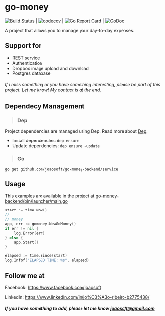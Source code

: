 # go-money
[![Build Status](https://travis-ci.org/joaosoft/go-money-backend.svg?branch=master)](https://travis-ci.org/joaosoft/go-money-backend) | [![codecov](https://codecov.io/gh/joaosoft/go-money-backend/branch/master/graph/badge.svg)](https://codecov.io/gh/joaosoft/go-money-backend) | [![Go Report Card](https://goreportcard.com/badge/github.com/joaosoft/go-money-backend)](https://goreportcard.com/report/github.com/joaosoft/go-money-backend) | [![GoDoc](https://godoc.org/github.com/joaosoft/go-money-backend?status.svg)](https://godoc.org/github.com/joaosoft/go-money-backend/service)

A project that allows you to manage your day-to-day expenses.

## Support for 
* REST service
* Authentication
* Dropbox image upload and download
* Postgres database

###### If i miss something or you have something interesting, please be part of this project. Let me know! My contact is at the end.

## Dependecy Management 
>### Dep

Project dependencies are managed using Dep. Read more about [Dep](https://github.com/golang/dep).
* Install dependencies: `dep ensure`
* Update dependencies: `dep ensure -update`


>### Go
```
go get github.com/joaosoft/go-money-backend/service
```

## Usage 
This examples are available in the project at [go-money-backend/bin/launcher/main.go](https://github.com/joaosoft/go-money-backend/tree/master/bin/launcher/main.go)

```go
start := time.Now()
//
// money
app, err := gomoney.NewGoMoney()
if err != nil {
    log.Error(err)
} else {
    app.Start()
}

elapsed := time.Since(start)
log.Infof("ELAPSED TIME: %s", elapsed)
```

## Follow me at
Facebook: https://www.facebook.com/joaosoft

LinkedIn: https://www.linkedin.com/in/jo%C3%A3o-ribeiro-b2775438/

##### If you have something to add, please let me know joaosoft@gmail.com
